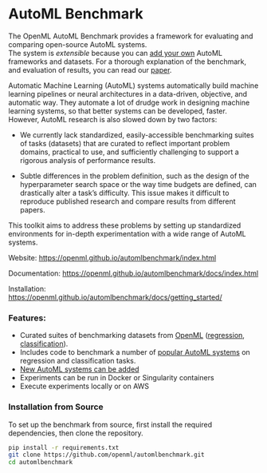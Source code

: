 # AutoML Benchmark
The OpenML AutoML Benchmark provides a framework for evaluating and comparing open-source AutoML systems.  
The system is *extensible* because you can [add your own](https://openml.github.io/automlbenchmark/docs/extending/) 
AutoML frameworks and datasets. For a thorough explanation of the benchmark, and evaluation of results, 
you can read our [paper](https://arxiv.org/abs/2207.12560).

Automatic Machine Learning (AutoML) systems automatically build machine learning pipelines
or neural architectures in a data-driven, objective, and automatic way. They automate a lot 
of drudge work in designing machine learning systems, so that better systems can be developed, 
faster. However, AutoML research is also slowed down by two factors:

* We currently lack standardized, easily-accessible benchmarking suites of tasks (datasets) that are curated to reflect important problem domains, practical to use, and sufficiently challenging to support a rigorous analysis of performance results. 

* Subtle differences in the problem definition, such as the design of the hyperparameter search space or the way time budgets are defined, can drastically alter a task’s difficulty. This issue makes it difficult to reproduce published research and compare results from different papers.

This toolkit aims to address these problems by setting up standardized environments for in-depth experimentation with a wide range of AutoML systems.

Website: <https://openml.github.io/automlbenchmark/index.html>

Documentation: <https://openml.github.io/automlbenchmark/docs/index.html>

Installation: <https://openml.github.io/automlbenchmark/docs/getting_started/>

### Features:

* Curated suites of benchmarking datasets from [OpenML](https://www.openml.org) ([regression](https://www.openml.org/s/269), [classification](https://www.openml.org/s/271)).
* Includes code to benchmark a number of [popular AutoML systems](https://openml.github.io/automlbenchmark/frameworks.html) on regression and classification tasks.
* [New AutoML systems can be added](https://openml.github.io/automlbenchmark/docs/extending/framework/)
* Experiments can be run in Docker or Singularity containers
* Execute experiments locally or on AWS

### Installation from Source
To set up the benchmark from source, first install the required dependencies, then clone the repository.
```bash
pip install -r requirements.txt
git clone https://github.com/openml/automlbenchmark.git
cd automlbenchmark
```
